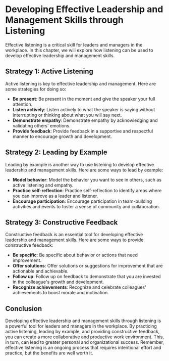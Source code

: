 Developing Effective Leadership and Management Skills through Listening
===============================================================================================================================================

Effective listening is a critical skill for leaders and managers in the workplace. In this chapter, we will explore how listening can be used to develop effective leadership and management skills.

Strategy 1: Active Listening
----------------------------

Active listening is key to effective leadership and management. Here are some strategies for doing so:

* **Be present**: Be present in the moment and give the speaker your full attention.
* **Listen actively**: Listen actively to what the speaker is saying without interrupting or thinking about what you will say next.
* **Demonstrate empathy**: Demonstrate empathy by acknowledging and validating others' emotions.
* **Provide feedback**: Provide feedback in a supportive and respectful manner to encourage growth and development.

Strategy 2: Leading by Example
------------------------------

Leading by example is another way to use listening to develop effective leadership and management skills. Here are some ways to lead by example:

* **Model behavior**: Model the behavior you want to see in others, such as active listening and empathy.
* **Practice self-reflection**: Practice self-reflection to identify areas where you can improve as a leader and listener.
* **Encourage participation**: Encourage participation in team-building activities and events to foster a sense of community and collaboration.

Strategy 3: Constructive Feedback
---------------------------------

Constructive feedback is an essential tool for developing effective leadership and management skills. Here are some ways to provide constructive feedback:

* **Be specific**: Be specific about behavior or actions that need improvement.
* **Offer solutions**: Offer solutions or suggestions for improvement that are actionable and achievable.
* **Follow up**: Follow up on feedback to demonstrate that you are invested in the colleague's growth and development.
* **Recognize achievements**: Recognize and celebrate colleagues' achievements to boost morale and motivation.

Conclusion
----------

Developing effective leadership and management skills through listening is a powerful tool for leaders and managers in the workplace. By practicing active listening, leading by example, and providing constructive feedback, you can create a more collaborative and productive work environment. This, in turn, can lead to greater personal and organizational success. Remember, effective listening is an ongoing process that requires intentional effort and practice, but the benefits are well worth it.
